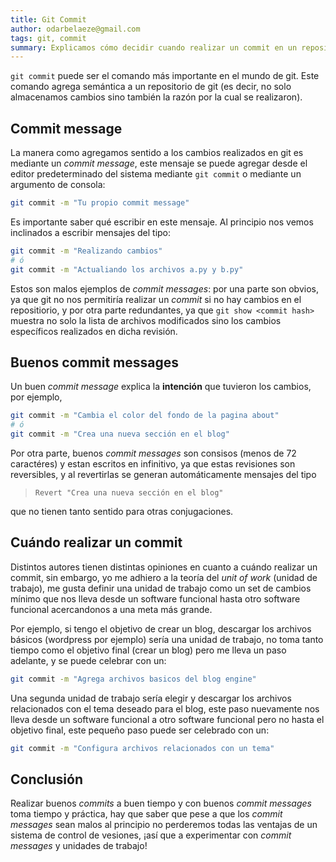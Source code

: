 ```yaml
---
title: Git Commit
author: odarbelaeze@gmail.com
tags: git, commit
summary: Explicamos cómo decidir cuando realizar un commit en un repositorio.
---
```


`git commit` puede ser el comando más importante en el mundo de git. Este
comando agrega semántica a un repositorio de git (es decir, no solo almacenamos
cambios sino también la razón por la cual se realizaron).

## Commit message

La manera como agregamos sentido a los cambios realizados en git es mediante
un _commit message_, este mensaje se puede agregar desde el editor predeterminado
del sistema mediante `git commit` o mediante un argumento de consola:

```bash
git commit -m "Tu propio commit message"
```

Es importante saber qué escribir en este mensaje. Al principio nos vemos
inclinados a escribir mensajes del tipo:

```bash
git commit -m "Realizando cambios"
# ó
git commit -m "Actualiando los archivos a.py y b.py"
```

Estos son malos ejemplos de _commit messages_: por una parte son obvios, ya
que git no nos permitiría realizar un _commit_ si no hay cambios en el
repositiorio, y por otra parte redundantes, ya que `git show <commit hash>`
muestra no solo la lista de archivos modificados sino los cambios específicos
realizados en dicha revisión.

## Buenos commit messages

Un buen _commit message_ explica la **intención** que tuvieron los cambios, por
ejemplo,

```bash
git commit -m "Cambia el color del fondo de la pagina about"
# ó
git commit -m "Crea una nueva sección en el blog"
```

Por otra parte, buenos _commit messages_ son consisos (menos de 72 caractéres)
y estan escritos en infinitivo, ya que estas revisiones son reversibles, y al
revertirlas se generan automáticamente mensajes del tipo

> `Revert "Crea una nueva sección en el blog"`

que no tienen tanto sentido para otras conjugaciones.

## Cuándo realizar un commit

Distintos autores tienen distintas opiniones en cuanto a cuándo realizar un
commit, sin embargo, yo me adhiero a la teoría del _unit of work_ (unidad de
trabajo), me gusta definir una unidad de trabajo como un set de cambios mínimo
que nos lleva desde un software funcional hasta otro software funcional
acercandonos a una meta más grande.

Por ejemplo, si tengo el objetivo de crear un blog, descargar los archivos
básicos (wordpress por ejemplo) sería una unidad de trabajo, no toma tanto
tiempo como el objetivo final (crear un blog) pero me lleva un paso adelante,
y se puede celebrar con un:

```bash
git commit -m "Agrega archivos basicos del blog engine"
```

Una segunda unidad de trabajo sería elegir y descargar los archivos relacionados
con el tema deseado para el blog, este paso nuevamente nos lleva desde un
software funcional a otro software funcional pero no hasta el objetivo final,
este pequeño paso puede ser celebrado con un:

```bash
git commit -m "Configura archivos relacionados con un tema"
```

## Conclusión

Realizar buenos _commits_ a buen tiempo y con buenos _commit messages_ toma
tiempo y práctica, hay que saber que pese a que los _commit messages_ sean
malos al principio no perderemos todas las ventajas de un sistema de control de
vesiones, ¡así que a experimentar con _commit messages_ y unidades de trabajo!
